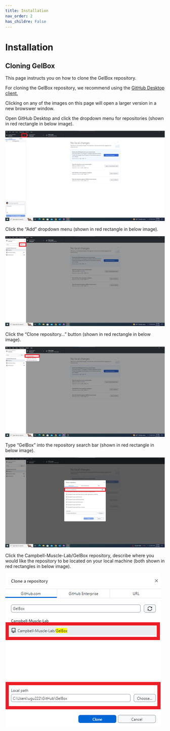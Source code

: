 ```yaml
---
title: Installation
nav_order: 2
has_childre: False
---
```


# Installation

## Cloning GelBox

This page instructs you on how to clone the GelBox repository.

For cloning the GelBox repository, we recommend using the [GitHub Desktop client.](https://desktop.github.com/)

Clicking on any of the images on this page will open a larger version in a new browswer window.

Open GitHub Desktop and click the dropdown menu for repositories (shown in red rectangle in below image).

<a href="media/github_desktop.png" target="_blank">![Github desktop](media/github_desktop.png)</a>

Click the “Add” dropdown menu (shown in red rectangle in below image).

<a href="media/github_desktop_expanded.png" target="_blank">![Github desktop expanded](media/github_desktop_expanded.png)</a>

Click the “Clone repository…” button (shown in red rectangle in below image).

<a href="media/clone_repo.png" target="_blank">![Clone repos](media/clone_repo.png)</a>

Type “GelBox” into the repository search bar (shown in red rectangle in below image).

<a href="media/all_repos.png" target="_blank">![All repos](media/all_repos.png)</a>

Click the Campbell-Muscle-Lab/GelBox repository, describe where you would like the repository to be located on your local machine (both shown in red rectangles in below image).

<a href="media/gel_box_fitter_repo.png" target="_blank">![Gel band fitter repo](media/gel_box_fitter_repo.png)</a>
